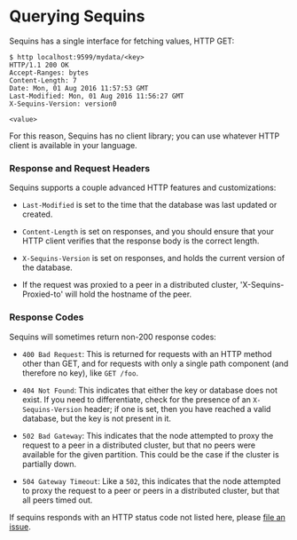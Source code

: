 # Querying Sequins

Sequins has a single interface for fetching values, HTTP GET:

    $ http localhost:9599/mydata/<key>
    HTTP/1.1 200 OK
    Accept-Ranges: bytes
    Content-Length: 7
    Date: Mon, 01 Aug 2016 11:57:53 GMT
    Last-Modified: Mon, 01 Aug 2016 11:56:27 GMT
    X-Sequins-Version: version0

    <value>

For this reason, Sequins has no client library; you can use whatever HTTP client
is available in your language.

### Response and Request Headers

Sequins supports a couple advanced HTTP features and customizations:

 - `Last-Modified` is set to the time that the database was last updated or
   created.

 - `Content-Length` is set on responses, and you should ensure that your HTTP
   client verifies that the response body is the correct length.

 - `X-Sequins-Version` is set on responses, and holds the current version of the
   database.

 - If the request was proxied to a peer in a distributed cluster,
   'X-Sequins-Proxied-to' will hold the hostname of the peer.

### Response Codes

Sequins will sometimes return non-200 response codes:

 - `400 Bad Request`: This is returned for requests with an HTTP method other
   than GET, and for requests with only a single path component (and therefore
   no key), like `GET /foo`.

 - `404 Not Found`: This indicates that either the key or database does not
   exist. If you need to differentiate, check for the presence of an
   `X-Sequins-Version` header; if one is set, then you have reached a valid
   database, but the key is not present in it.

 - `502 Bad Gateway`: This indicates that the node attempted to proxy the
   request to a peer in a distributed cluster, but that no peers were available
   for the given partition. This could be the case if the cluster is partially
   down.

 - `504 Gateway Timeout`: Like a `502`, this indicates that the node attempted
   to proxy the request to a peer or peers in a distributed cluster, but that
   all peers timed out.

If sequins responds with an HTTP status code not listed here, please [file an
issue](https://github.com/stripe/sequins/issues/new).
